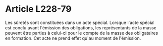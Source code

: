 # Article L228-79

Les sûretés sont constituées dans un acte spécial. Lorsque l'acte spécial est conclu avant l'émission des obligations, les représentants de la masse peuvent être parties à celui-ci pour le compte de la masse des obligataires en formation. Cet acte ne prend effet qu'au moment de l'émission.
